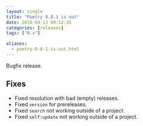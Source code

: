 ```yaml
---
layout: single
title: "Poetry 0.8.1 is out"
date: 2018-04-13 09:12:35
categories: [releases]
tags: ["0.x"]

aliases:
  - poetry-0-8-1-is-out.html
---
```


Bugfix release.

## Fixes

- Fixed resolution with bad (empty) releases.
- Fixed `version` for prereleases.
- Fixed `search` not working outside of a project.
- Fixed `self:update` not working outside of a project.
